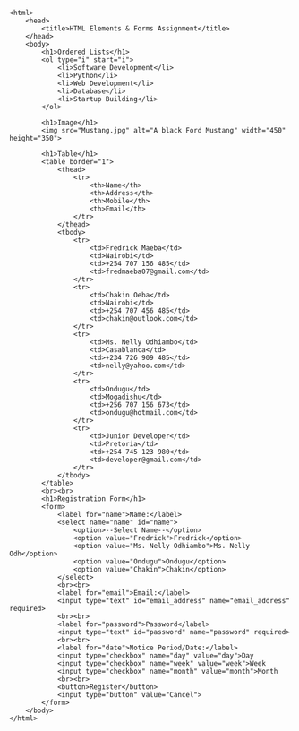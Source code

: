 <!DOCTYPE html>
    <html>
        <head>
            <title>HTML Elements & Forms Assignment</title>
        </head>
        <body>
            <h1>Ordered Lists</h1>
            <ol type="i" start="i">
                <li>Software Development</li>
                <li>Python</li>
                <li>Web Development</li>
                <li>Database</li>
                <li>Startup Building</li>
            </ol>
            
            <h1>Image</h1>
            <img src="Mustang.jpg" alt="A black Ford Mustang" width="450" height="350">

            <h1>Table</h1>
            <table border="1">
                <thead>
                    <tr>
                        <th>Name</th>
                        <th>Address</th>
                        <th>Mobile</th>
                        <th>Email</th>
                    </tr>
                </thead>
                <tbody>
                    <tr>
                        <td>Fredrick Maeba</td>
                        <td>Nairobi</td>
                        <td>+254 707 156 485</td>
                        <td>fredmaeba07@gmail.com</td>
                    </tr>
                    <tr>
                        <td>Chakin Oeba</td>
                        <td>Nairobi</td>
                        <td>+254 707 456 485</td>
                        <td>chakin@outlook.com</td>
                    </tr>
                    <tr>
                        <td>Ms. Nelly Odhiambo</td>
                        <td>Casablanca</td>
                        <td>+234 726 909 485</td>
                        <td>nelly@yahoo.com</td>
                    </tr>
                    <tr>
                        <td>Ondugu</td>
                        <td>Mogadishu</td>
                        <td>+256 707 156 673</td>
                        <td>ondugu@hotmail.com</td>
                    </tr>
                    <tr>
                        <td>Junior Developer</td>
                        <td>Pretoria</td>
                        <td>+254 745 123 980</td>
                        <td>developer@gmail.com</td>
                    </tr>
                </tbody>
            </table>
            <br><br>
            <h1>Registration Form</h1>
            <form>
                <label for="name">Name:</label>
                <select name="name" id="name">
                    <option>--Select Name--</option>
                    <option value="Fredrick">Fredrick</option>
                    <option value="Ms. Nelly Odhiambo">Ms. Nelly Odh</option>
                    <option value="Ondugu">Ondugu</option>
                    <option value="Chakin">Chakin</option>
                </select>
                <br><br>
                <label for="email">Email:</label>
                <input type="text" id="email_address" name="email_address" required>
                <br><br>
                <label for="password">Password</label>
                <input type="text" id="password" name="password" required>
                <br><br>
                <label for="date">Notice Period/Date:</label>
                <input type="checkbox" name="day" value="day">Day
                <input type="checkbox" name="week" value="week">Week
                <input type="checkbox" name="month" value="month">Month
                <br><br>
                <button>Register</button>
                <input type="button" value="Cancel">
            </form>
        </body>
    </html>
